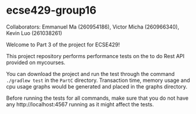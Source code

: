 # ecse429-group16

Collaborators: Emmanuel Ma (260954186), Victor Micha (260966340), Kevin Luo (261038261)

Welcome to Part 3 of the project for ECSE429!

This project repository performs performance tests on the to do Rest API provided on mycourses.

You can download the project and run the test through the command `./gradlew test` in the `PartC` directory. Transaction time, memory usage and cpu usage graphs would be generated and placed in the graphs directory.

Before running the tests for all commands, make sure that you do not have any http://localhost:4567 running as it might affect the tests.
